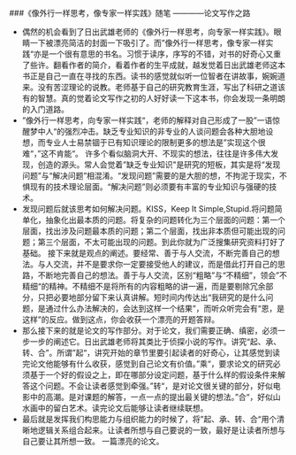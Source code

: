 ###《像外行一样思考，像专家一样实践》随笔
                                 ————论文写作之路

- 偶然的机会看到了日出武雄老师的《像外行一样思考，向专家一样实践》。眼睛一下被漂亮简洁的封面一下吸引了。而”像外行一样思考，像专家一样实践“亦是一个很有意思的书名。习惯于读序，序写的不错，对书的好奇心又重了些许。翻看作者的简介，看着作者的生平成就，越发觉着日出武雄老师这本书正是自己一直在寻找的东西。读书的感觉就似听一位智者在讲故事，婉婉道来。没有苦涩理论的说教。老师基于自己的研究教育生涯，写出了科研之道该有的智慧。真的觉着论文写作之初的人好好读一下这本书，你会发现一条明朗的入门道路。
- ”像外行一样思考，向专家一样实践“，老师的解释对自己形成了一股”一语惊醒梦中人“的强烈冲击。缺乏专业知识的非专业的人谈问题会各种大胆地设想，而专业人士易禁锢于已有知识理论的限制更多的想法是”实现这个很难“，”这不肯能“。
许多个看似脑洞大开、不现实的想法，往往是许多伟大发现，创造的源头。常人会觉着”缺乏专业知识"是研究的短板，其实是将“发现问题”与“解决问题”相混淆。“发现问题”需要的是大胆的想，不拘泥于现实，不惧现有的技术理论层面。“解决问题”则必须要有丰富的专业知识与强硬的技术。
- 发现问题后就该思考如何解决问题。KISS，Keep It Simple,Stupid.将问题简单化，抽象化出最本质的问题。将复杂的问题转化为三个层面的问题：第一个层面，找出涉及问题最本质的问题；第二个层面，找出非本质但可能出现的问题；第三个层面，不太可能出现的问题。到此你就为广泛搜集研究资料打好了基础。
接下来就是观点的阐述。要经常、善于与人交流，不断完善自己的想法。与人交流，并不是要求你一定要接受他人的建议，而是借此打开自己的思路，不断地完善自己的想法。善于与人交流，区别“粗略”与“不精细”，领会”不精细“的精神。不精细不是将所有的内容粗略的讲一遍，而是要剔除冗余部分，只把必要地部分留下来认真讲解。短时间内传达出“我研究的是什么问题，是通过什么办法解决的，会达到这样一个结果”，而听众听完会有“恩，是这样”的反应。做到这点，你会收获一个漂亮的开题答辩。
- 那么接下来的就是论文的写作部分。对于论文，我们需要正确、缜密，必须一步一步的阐述它。日出武雄老师将其类比于侦探小说的写作。讲究“起、承、转、合”。所谓”起“，讲究开始的章节里要引起读者的好奇心，让其感觉到读完论文他能够有什么收获，感觉到自己论文有价值。”乘“，要求论文的研究必须基于一个好的假设之上，即在哪部分设定问题，基于什么样的假设条件来解答这个问题。不会让读者感觉到牵强。”转“，是对论文很关键的部分，好似电影中的高潮。是对课题的解答，一点一点的提出最关键的想法。”合“，好似山水画中的留白艺术。读完论文后能够让读者继续联想。
- 最后就是发挥我们构思能力与组织能力的时候了，将”起、承、转、合“用个清晰地逻辑关系组合起来。让读者所想与自己要说的一致，最好是让读者所想与自己要让其所想一致。
一篇漂亮的论文。



